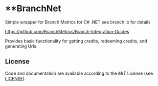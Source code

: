 #   **BranchNet

Simple wrapper for Branch Metrics for C# .NET
see branch.io for details

https://github.com/BranchMetrics/Branch-Integration-Guides

Provides basic functionality for getting credits, redeeming credits, and generating Urls.

## License
Code and documentation are available according to the *MIT* License (see [LICENSE](https://github.com/ziyasal/FireSharp/blob/master/LICENSE.md)).
